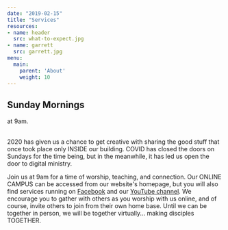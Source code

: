 ```yaml
---
date: "2019-02-15"
title: "Services"
resources:
- name: header
  src: what-to-expect.jpg
- name: garrett
  src: garrett.jpg
menu:
  main:
    parent: 'About'
    weight: 10
---
```


<h3>
<h2 class="tight-header">Sunday Mornings</h2>at 9am.
<br>
  &nbsp;  &nbsp;

</h3>

</h3>

2020 has given us a chance to get creative with sharing the good stuff that once took place only INSIDE our building. COVID has closed the doors on Sundays for the time being, but in the meanwhile, it has led us open the door to digital ministry. 

Join us at 9am for a time of worship, teaching, and connection. Our ONLINE CAMPUS can be accessed from our website's homepage, but you will also find services running on <a href="https://www.facebook.com/arborchurchnw/ ">Facebook</a>  and our <a href="https://www.youtube.com/channel/UCRe_QiHhuGwlIY43ECFopNQ ">YouTube channel</a>. We encourage you to gather with others as you worship with us online, and of course, invite others to join from their own home base. Until we can be together in person, we will be together virtually... making disciples TOGETHER.  









